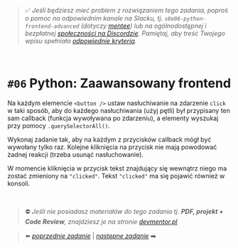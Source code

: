 > :white_check_mark: *Jeśli będziesz mieć problem z rozwiązaniem tego zadania, poproś o pomoc na odpowiednim kanale na Slacku, tj. `s8e06-python-frontend-advanced` (dotyczy [mentee](https://devmentor.pl/mentoring/)) lub na ogólnodostępnej i bezpłatnej [społeczności na Discordzie](https://devmentor.pl/discord). Pamiętaj, aby treść Twojego wpisu spełniała [odpowiednie kryteria](https://devmentor.pl/jak-prosic-o-pomoc/).*

&nbsp;

# `#06` Python: Zaawansowany frontend

Na każdym elemencie `<button />` ustaw nasłuchiwanie na zdarzenie `click` w taki sposób, aby do każdego nasłuchiwania (użyj pętli) był przypisany ten sam callback (funkcja wywoływana po zdarzeniu), a elementy wyszukaj przy pomocy `.querySelectorAll()`.

Wykonaj zadanie tak, aby na każdym z przycisków callback mógł być wywołany tylko raz. Kolejne kliknięcia na przycisk nie mają powodować żadnej reakcji (trzeba usunąć nasłuchowanie).

W momencie kliknięcia w przycisk tekst znajdujący się wewnątrz niego ma zostać zmieniony na `"clicked"`. Tekst `"clicked"` ma się pojawić również w konsoli.


&nbsp;
> :no_entry: *Jeśli nie posiadasz materiałów do tego zadania tj. **PDF, projekt + Code Review**, znajdziesz je na stronie [devmentor.pl](https://devmentor.pl/workshop-python-frontend-advanced)*

> :arrow_left: [*poprzednie zadanie*](./../05) | [*następne zadanie*](./../07) :arrow_right: